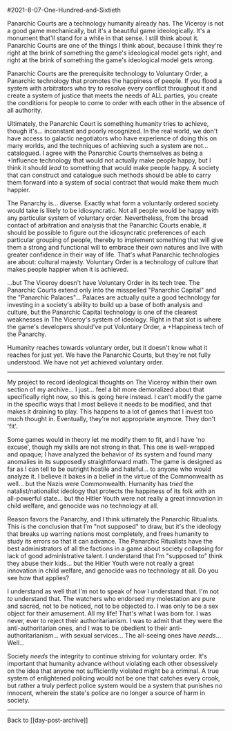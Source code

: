 #2021-8-07-One-Hundred-and-Sixtieth

Panarchic Courts are a technology humanity already has.  The Viceroy is not a good game mechanically, but it's a beautiful game ideologically.  It's a monument that'll stand for a while in that sense.  I still think about it.  Panarchic Courts are one of the things I think about, because I think they're right at the brink of something the game's ideological model gets right, and right at the brink of something the game's ideological model gets wrong.

Panarchic Courts are the prerequisite technology to Voluntary Order, a Panarchic technology that promotes the happiness of people.  If you flood a system with arbitrators who try to resolve every conflict throughout it and create a system of justice that meets the needs of ALL parties, you create the conditions for people to come to order with each other in the absence of all authority.

Ultimately, the Panarchic Court is something humanity tries to achieve, though it's... inconstant and poorly recognized.  In the real world, we don't have access to galactic negotiators who have experience of doing this on many worlds, and the techniques of achieving such a system are not... catalogued.  I agree with the Panarchic Courts themselves as being a +Influence technology that would not actually make people happy, but I think it should *lead* to something that would make people happy.  A society that can construct and catalogue such methods should be able to carry them forward into a system of social contract that would make them much happier.

The Panarchy is... diverse.  Exactly what form a voluntarily ordered society would take is likely to be idiosyncratic.  Not all people would be happy with any particular system of voluntary order.  Nevertheless, from the broad contact of arbitration and analysis that the Panarchic Courts enable, it should be possible to figure out the idiosyncratic preferences of each particular grouping of people, thereby to implement something that will give them a strong and functional will to embrace their own natures and live with greater confidence in their way of life.  That's what Panarchic technologies are about: cultural majesty.  Voluntary Order is a technology of culture that makes people happier when it is achieved.

...but The Viceroy doesn't have Voluntary Order in its tech tree.  The Panarchic Courts extend only into the misspelled "Panarchic Capital" and the "Panarchic Palaces"...  Palaces are actually quite a good technology for investing in a society's ability to build up a base of both analysis and culture, but the Panarchic Capital technology is one of the clearest weaknesses in The Viceroy's system of ideology.  Right in that slot is where the game's developers should've put Voluntary Order, a +Happiness tech of the Panarchy.

Humanity reaches towards voluntary order, but it doesn't know what it reaches for just yet.  We have the Panarchic Courts, but they're not fully understood.  We have not yet achieved voluntary order.

---
My project to record ideological thoughts on The Viceroy within their own section of my archive...  I just... feel a bit more demoralized about that specifically right now, so this is going here instead.  I can't modify the game in the specific ways that I most believe it needs to be modified, and that makes it draining to play.  This happens to a lot of games that I invest too much thought in.  Eventually, they're not appropriate anymore.  They don't 'fit'.

Some games would in theory let me modify them to fit, and I have 'no excuse', though my skills are not strong in that.  This one is well-wrapped and opaque; I have analyzed the behavior of its system and found many anomalies in its supposedly straightforward math.  The game is designed as far as I can tell to be outright hostile and hateful... to anyone who would analyze it.  I believe it bakes in a belief in the virtue of the Commonwealth as well... but the Nazis were Commonwealth.  Humanity has *tried* the natalist/nationalist ideology that protects the happiness of its folk with an all-powerful state... but the Hitler Youth were not really a great innovation in child welfare, and genocide was no technology at all.

Reason favors the Panarchy, and I think ultimately the Panarchic Ritualists.  This is the conclusion that I'm "not supposed" to draw, but it's the ideology that breaks up warring nations most completely, and frees humanity to study its errors so that it can advance.  The Panarchic Ritualists have the best administrators of all the factions in a game about society collapsing for lack of good administrative talent.  I understand that I'm "supposed to" think they abuse their kids... but the Hitler Youth were not really a great innovation in child welfare, and genocide was no technology at all.  Do you see how that applies?

I understand as well that I'm not to speak of how I understand that.  I'm not *to* understand that.  The watchers who endorsed my molestation are pure and sacred, not to be noticed, not to be objected to.  I was only to be a sex object for their amusement.  All my life!  That's what I was born for.  I was never, ever to reject their authoritarianism.  I was to admit that they were the anti-authoritarian ones, and I was to be obedient to their anti-authoritarianism... with sexual services...  The all-seeing ones have *needs*...  Well...

Society *needs* the integrity to continue striving for voluntary order.  It's important that humanity advance without violating each other obsessively on the idea that anyone not sufficiently violated might be a criminal.  A true system of enlightened policing would not be one that catches every crook, but rather a truly perfect police system would be a system that punishes no innocent, wherein the state's police are no longer a source of harm in society.

---
Back to [[day-post-archive]]